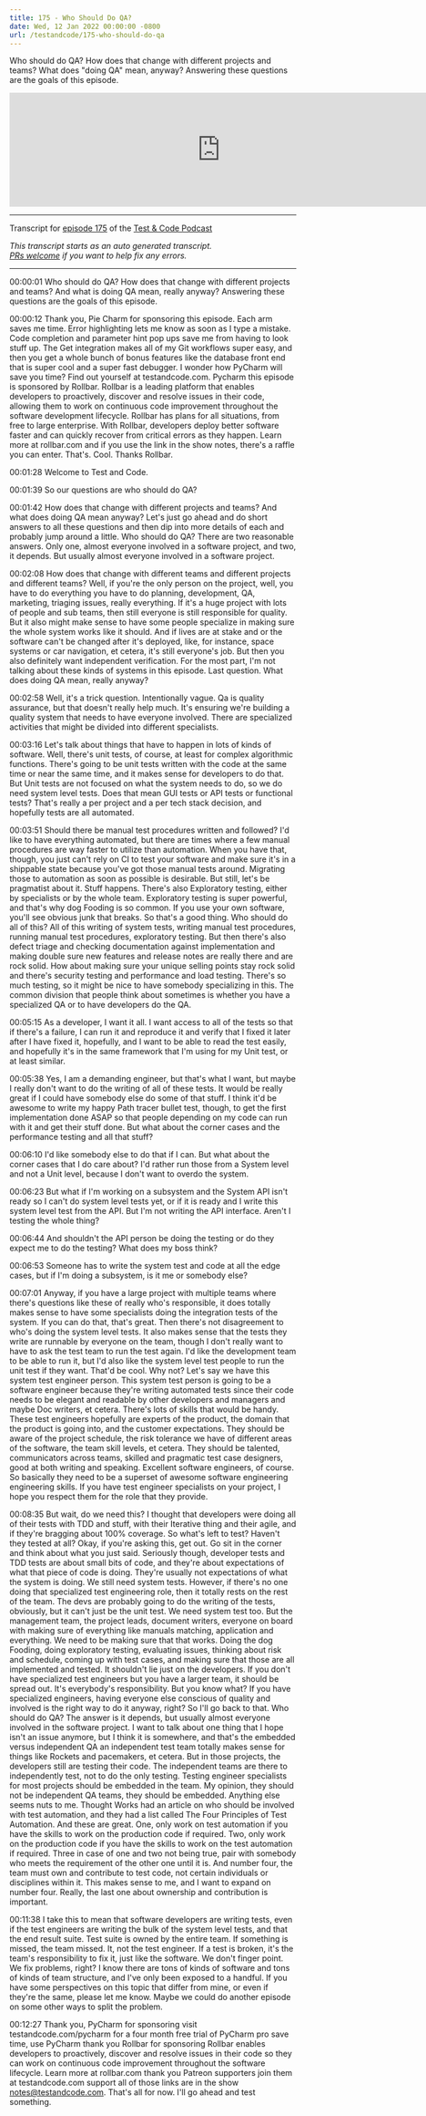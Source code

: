 ```yaml
---
title: 175 - Who Should Do QA?
date: Wed, 12 Jan 2022 00:00:00 -0800
url: /testandcode/175-who-should-do-qa
---
```


Who should do QA? How does that change with different projects and teams? What does "doing QA" mean, anyway?
Answering these questions are the goals of this episode.

<iframe src="https://fireside.fm/player/v2/DOAjrBV2+PNdPc88S" width="740" height="200" frameborder="0" scrolling="no">
</iframe>

---
Transcript for [episode 175](https://testandcode.com/175)
of the [Test & Code Podcast](https://testandcode.com/)

<em>This transcript starts as an auto generated transcript.</em><br/>
<em>[PRs welcome](https://github.com/okken/testandcode_transcripts) if you want to help fix any errors.</em><br/>

<!-- 
For people reading this on GitHub, the final page will be displayed at https://pythontest.com/testandcode
-->

---

00:00:01 Who should do QA? How does that change with different projects and teams? And what is doing QA mean, really anyway? Answering these questions are the goals of this episode.

00:00:12 Thank you, Pie Charm for sponsoring this episode. Each arm saves me time. Error highlighting lets me know as soon as I type a mistake. Code completion and parameter hint pop ups save me from having to look stuff up. The Get integration makes all of my Git workflows super easy, and then you get a whole bunch of bonus features like the database front end that is super cool and a super fast debugger. I wonder how PyCharm will save you time? Find out yourself at testandcode.com. Pycharm this episode is sponsored by Rollbar. Rollbar is a leading platform that enables developers to proactively, discover and resolve issues in their code, allowing them to work on continuous code improvement throughout the software development lifecycle. Rollbar has plans for all situations, from free to large enterprise. With Rollbar, developers deploy better software faster and can quickly recover from critical errors as they happen. Learn more at rollbar.com and if you use the link in the show notes, there's a raffle you can enter. That's. Cool. Thanks Rollbar.

00:01:28 Welcome to Test and Code.

00:01:39 So our questions are who should do QA?

00:01:42 How does that change with different projects and teams? And what does doing QA mean anyway? Let's just go ahead and do short answers to all these questions and then dip into more details of each and probably jump around a little. Who should do QA? There are two reasonable answers. Only one, almost everyone involved in a software project, and two, it depends. But usually almost everyone involved in a software project.

00:02:08 How does that change with different teams and different projects and different teams? Well, if you're the only person on the project, well, you have to do everything you have to do planning, development, QA, marketing, triaging issues, really everything. If it's a huge project with lots of people and sub teams, then still everyone is still responsible for quality. But it also might make sense to have some people specialize in making sure the whole system works like it should. And if lives are at stake and or the software can't be changed after it's deployed, like, for instance, space systems or car navigation, et cetera, it's still everyone's job. But then you also definitely want independent verification. For the most part, I'm not talking about these kinds of systems in this episode. Last question. What does doing QA mean, really anyway?

00:02:58 Well, it's a trick question. Intentionally vague. Qa is quality assurance, but that doesn't really help much. It's ensuring we're building a quality system that needs to have everyone involved. There are specialized activities that might be divided into different specialists.

00:03:16 Let's talk about things that have to happen in lots of kinds of software. Well, there's unit tests, of course, at least for complex algorithmic functions. There's going to be unit tests written with the code at the same time or near the same time, and it makes sense for developers to do that. But Unit tests are not focused on what the system needs to do, so we do need system level tests. Does that mean GUI tests or API tests or functional tests? That's really a per project and a per tech stack decision, and hopefully tests are all automated.

00:03:51 Should there be manual test procedures written and followed? I'd like to have everything automated, but there are times where a few manual procedures are way faster to utilize than automation. When you have that, though, you just can't rely on CI to test your software and make sure it's in a shippable state because you've got those manual tests around. Migrating those to automation as soon as possible is desirable. But still, let's be pragmatist about it. Stuff happens. There's also Exploratory testing, either by specialists or by the whole team. Exploratory testing is super powerful, and that's why dog Fooding is so common. If you use your own software, you'll see obvious junk that breaks. So that's a good thing. Who should do all of this? All of this writing of system tests, writing manual test procedures, running manual test procedures, exploratory testing. But then there's also defect triage and checking documentation against implementation and making double sure new features and release notes are really there and are rock solid. How about making sure your unique selling points stay rock solid and there's security testing and performance and load testing. There's so much testing, so it might be nice to have somebody specializing in this. The common division that people think about sometimes is whether you have a specialized QA or to have developers do the QA.

00:05:15 As a developer, I want it all. I want access to all of the tests so that if there's a failure, I can run it and reproduce it and verify that I fixed it later after I have fixed it, hopefully, and I want to be able to read the test easily, and hopefully it's in the same framework that I'm using for my Unit test, or at least similar.

00:05:38 Yes, I am a demanding engineer, but that's what I want, but maybe I really don't want to do the writing of all of these tests. It would be really great if I could have somebody else do some of that stuff. I think it'd be awesome to write my happy Path tracer bullet test, though, to get the first implementation done ASAP so that people depending on my code can run with it and get their stuff done. But what about the corner cases and the performance testing and all that stuff?

00:06:10 I'd like somebody else to do that if I can. But what about the corner cases that I do care about? I'd rather run those from a System level and not a Unit level, because I don't want to overdo the system.

00:06:23 But what if I'm working on a subsystem and the System API isn't ready so I can't do system level tests yet, or if it is ready and I write this system level test from the API. But I'm not writing the API interface. Aren't I testing the whole thing?

00:06:44 And shouldn't the API person be doing the testing or do they expect me to do the testing? What does my boss think?

00:06:53 Someone has to write the system test and code at all the edge cases, but if I'm doing a subsystem, is it me or somebody else?

00:07:01 Anyway, if you have a large project with multiple teams where there's questions like these of really who's responsible, it does totally makes sense to have some specialists doing the integration tests of the system. If you can do that, that's great. Then there's not disagreement to who's doing the system level tests. It also makes sense that the tests they write are runnable by everyone on the team, though I don't really want to have to ask the test team to run the test again. I'd like the development team to be able to run it, but I'd also like the system level test people to run the unit test if they want. That'd be cool. Why not? Let's say we have this system test engineer person. This system test person is going to be a software engineer because they're writing automated tests since their code needs to be elegant and readable by other developers and managers and maybe Doc writers, et cetera. There's lots of skills that would be handy. These test engineers hopefully are experts of the product, the domain that the product is going into, and the customer expectations. They should be aware of the project schedule, the risk tolerance we have of different areas of the software, the team skill levels, et cetera. They should be talented, communicators across teams, skilled and pragmatic test case designers, good at both writing and speaking. Excellent software engineers, of course. So basically they need to be a superset of awesome software engineering engineering skills. If you have test engineer specialists on your project, I hope you respect them for the role that they provide.

00:08:35 But wait, do we need this? I thought that developers were doing all of their tests with TDD and stuff, with their Iterative thing and their agile, and if they're bragging about 100% coverage. So what's left to test? Haven't they tested at all? Okay, if you're asking this, get out. Go sit in the corner and think about what you just said. Seriously though, developer tests and TDD tests are about small bits of code, and they're about expectations of what that piece of code is doing. They're usually not expectations of what the system is doing. We still need system tests. However, if there's no one doing that specialized test engineering role, then it totally rests on the rest of the team. The devs are probably going to do the writing of the tests, obviously, but it can't just be the unit test. We need system test too. But the management team, the project leads, document writers, everyone on board with making sure of everything like manuals matching, application and everything. We need to be making sure that that works. Doing the dog Fooding, doing exploratory testing, evaluating issues, thinking about risk and schedule, coming up with test cases, and making sure that those are all implemented and tested. It shouldn't lie just on the developers. If you don't have specialized test engineers but you have a larger team, it should be spread out. It's everybody's responsibility. But you know what? If you have specialized engineers, having everyone else conscious of quality and involved is the right way to do it anyway, right? So I'll go back to that. Who should do QA? The answer is it depends, but usually almost everyone involved in the software project. I want to talk about one thing that I hope isn't an issue anymore, but I think it is somewhere, and that's the embedded versus independent QA an independent test team totally makes sense for things like Rockets and pacemakers, et cetera. But in those projects, the developers still are testing their code. The independent teams are there to independently test, not to do the only testing. Testing engineer specialists for most projects should be embedded in the team. My opinion, they should not be independent QA teams, they should be embedded. Anything else seems nuts to me. Thought Works had an article on who should be involved with test automation, and they had a list called The Four Principles of Test Automation. And these are great. One, only work on test automation if you have the skills to work on the production code if required. Two, only work on the production code if you have the skills to work on the test automation if required. Three in case of one and two not being true, pair with somebody who meets the requirement of the other one until it is. And number four, the team must own and contribute to test code, not certain individuals or disciplines within it. This makes sense to me, and I want to expand on number four. Really, the last one about ownership and contribution is important.

00:11:38 I take this to mean that software developers are writing tests, even if the test engineers are writing the bulk of the system level tests, and that the end result suite. Test suite is owned by the entire team. If something is missed, the team missed. It, not the test engineer. If a test is broken, it's the team's responsibility to fix it, just like the software. We don't finger point. We fix problems, right? I know there are tons of kinds of software and tons of kinds of team structure, and I've only been exposed to a handful. If you have some perspectives on this topic that differ from mine, or even if they're the same, please let me know. Maybe we could do another episode on some other ways to split the problem.

00:12:27 Thank you, PyCharm for sponsoring visit testandcode.com/pycharm for a four month free trial of PyCharm pro save time, use PyCharm thank you Rollbar for sponsoring Rollbar enables developers to proactively, discover and resolve issues in their code so they can work on continuous code improvement throughout the software lifecycle. Learn more at rollbar.com thank you Patreon supporters join them at testandcode.com support all of those links are in the show notes@testandcode.com. That's all for now. I'll go ahead and test something.